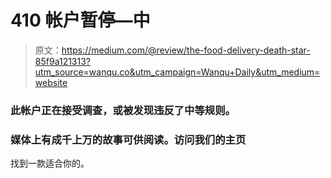 # 410 帐户暂停—中

> 原文：<https://medium.com/@review/the-food-delivery-death-star-85f9a121313?utm_source=wanqu.co&utm_campaign=Wanqu+Daily&utm_medium=website>

### 此帐户正在接受调查，或被发现违反了中等规则。

### 媒体上有成千上万的故事可供阅读。访问我们的主页
找到一款适合你的。